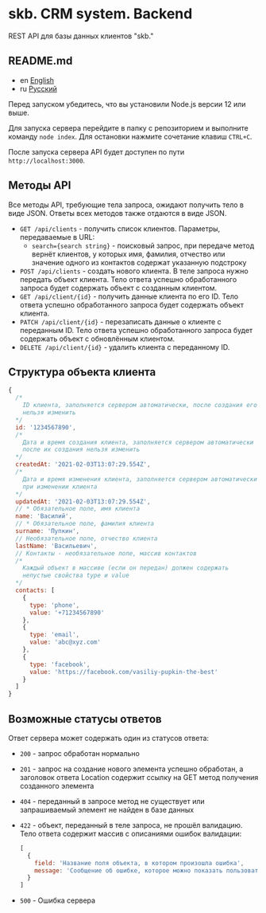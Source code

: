 # skb. CRM system. Backend

REST API для базы данных клиентов "skb."

## README.md

* en [English](../README.md)
* ru [Русский](README.ru.md)

Перед запуском убедитесь, что вы установили Node.js версии 12 или выше.

Для запуска сервера перейдите в папку с репозиторием и выполните команду
`node index`. Для остановки нажмите сочетание клавиш `CTRL+C`.

После запуска сервера API будет доступен по пути `http://localhost:3000`.

## Методы API

Все методы API, требующие тела запроса, ожидают получить тело в виде JSON.
Ответы всех методов также отдаются в виде JSON.

* `GET /api/clients` - получить список клиентов.
  Параметры, передаваемые в URL:
  * `search={search string}` - поисковый запрос, при передаче метод
    вернёт клиентов, у которых имя, фамилия, отчество или значение одного
    из контактов содержат указанную подстроку
* `POST /api/clients` - создать нового клиента. В теле запроса нужно
  передать объект клиента. Тело ответа успешно обработанного запроса
  будет содержать объект с созданным клиентом.
* `GET /api/client/{id}` - получить данные клиента по его ID. Тело ответа
  успешно обработанного запроса будет содержать объект клиента.
* `PATCH /api/client/{id}` - перезаписать данные о клиенте с переданным ID.
  Тело ответа успешно обработанного запроса будет содержать объект
  с обновлённым клиентом.
* `DELETE /api/client/{id}` - удалить клиента с переданному ID.

## Структура объекта клиента

```javascript
{
  /*
    ID клиента, заполняется сервером автоматически, после создания его
    нельзя изменить
  */
  id: '1234567890',
  /*
    Дата и время создания клиента, заполняется сервером автоматически
    после их создания нельзя изменить
  */
  createdAt: '2021-02-03T13:07:29.554Z',
  /*
    Дата и время изменения клиента, заполняется сервером автоматически
    при изменении клиента
  */
  updatedAt: '2021-02-03T13:07:29.554Z',
  // * Обязательное поле, имя клиента
  name: 'Василий',
  // * Обязательное поле, фамилия клиента
  surname: 'Пупкин',
  // Необязательное поле, отчество клиента
  lastName: 'Васильевич',
  // Контакты - необязательное поле, массив контактов
  /*
    Каждый объект в массиве (если он передан) должен содержать
    непустые свойства type и value
  */
  contacts: [
    {
      type: 'phone',
      value: '+71234567890'
    },
    {
      type: 'email',
      value: 'abc@xyz.com'
    },
    {
      type: 'facebook',
      value: 'https://facebook.com/vasiliy-pupkin-the-best'
    }
  ]
}
```

## Возможные статусы ответов

Ответ сервера может содержать один из статусов ответа:

* `200` - запрос обработан нормально
* `201` - запрос на создание нового элемента успешно обработан, а
  заголовок ответа Location содержит ссылку на GET метод получения
  созданного элемента
* `404` - переданный в запросе метод не существует или запрашиваемый
  элемент не найден в базе данных
* `422` - объект, переданный в теле запроса, не прошёл валидацию. Тело
  ответа содержит массив с описаниями ошибок валидации:

  ```javascript
  [
    {
      field: 'Название поля объекта, в котором произошла ошибка',
      message: 'Сообщение об ошибке, которое можно показать пользователю'
    }
  ]
  ```

* `500` - Ошибка сервера
